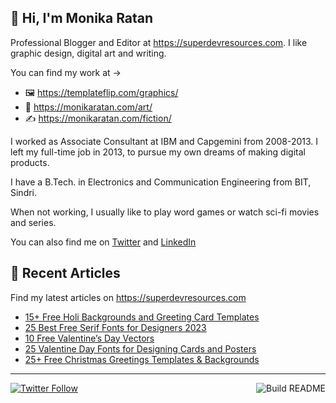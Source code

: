 ## 👋 Hi, I'm Monika Ratan

Professional Blogger and Editor at https://superdevresources.com. I like graphic design, digital art and writing.

You can find my work at → 
- 🖼 https://templateflip.com/graphics/
- 🎨 https://monikaratan.com/art/
- ✍ https://monikaratan.com/fiction/

I worked as Associate Consultant at IBM and Capgemini from 2008-2013. I left my full-time job in 2013, to pursue my own dreams of making digital products.

I have a B.Tech. in Electronics and Communication Engineering from BIT, Sindri.

When not working, I usually like to play word games or watch sci-fi movies and series.

You can also find me on [Twitter](https://twitter.com/monikaratan) and [LinkedIn](https://www.linkedin.com/in/monika-ratan-66207531)


## 📝 Recent Articles

Find my latest articles on https://superdevresources.com

<!-- FEED-START -->
- [15+ Free Holi Backgrounds and Greeting Card Templates](https://superdevresources.com/free-holi-backgrounds-greeting-templates/)
- [25 Best Free Serif Fonts for Designers 2023](https://superdevresources.com/best-free-serif-fonts/)
- [10 Free Valentine’s Day Vectors](https://superdevresources.com/free-valentine-day-vectors/)
- [25 Valentine Day Fonts for Designing Cards and Posters](https://superdevresources.com/valentine-day-themed-fonts/)
- [25+ Free Christmas Greetings Templates & Backgrounds](https://superdevresources.com/free-christmas-greetings-templates/)
<!-- FEED-END -->

---
[![Twitter Follow](https://img.shields.io/twitter/follow/monikaratan?label=Follow&style=social)](https://twitter.com/monikaratan) <a href="https://github.com/monikaratan/monikaratan/actions"><img src="https://github.com/monikaratan/monikaratan/workflows/Build%20README/badge.svg?branch=main" align="right" alt="Build README"></a>